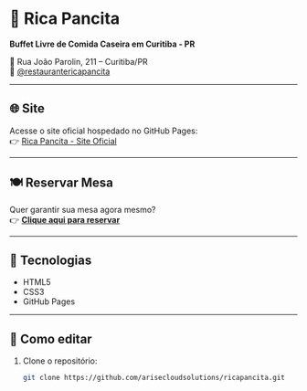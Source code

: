 # 🍴 Rica Pancita

**Buffet Livre de Comida Caseira em Curitiba - PR**

📍 Rua João Parolin, 211 – Curitiba/PR  
📱 [@restaurantericapancita](https://www.instagram.com/restaurantericapancita)  

---

## 🌐 Site
Acesse o site oficial hospedado no GitHub Pages:  
👉 [Rica Pancita - Site Oficial](https://arisecloudsolutions.github.io/ricapancita/)

---

## 🍽️ Reservar Mesa
Quer garantir sua mesa agora mesmo?  
👉 [**Clique aqui para reservar**](https://arisecloudsolutions.github.io/ricapancita/#reserva)

---

## 🚀 Tecnologias
- HTML5  
- CSS3  
- GitHub Pages  

---

## 📖 Como editar
1. Clone o repositório:
   ```bash
   git clone https://github.com/arisecloudsolutions/ricapancita.git
